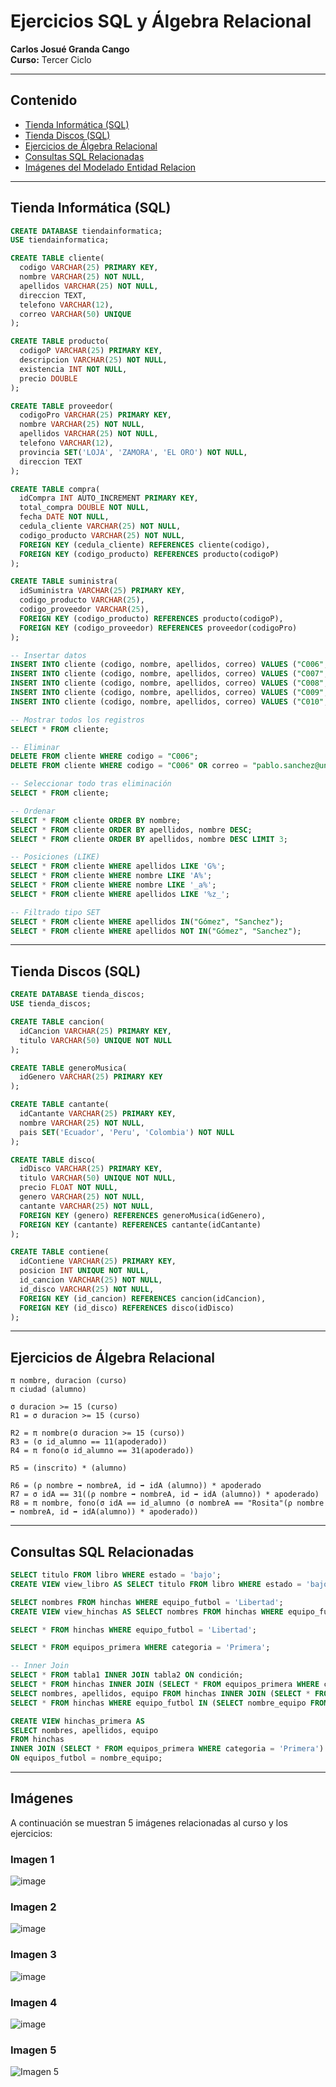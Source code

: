 # Ejercicios SQL y Álgebra Relacional  
**Carlos Josué Granda Cango**  
**Curso:** Tercer Ciclo  

---

## Contenido

- [Tienda Informática (SQL)](#tienda-informática-sql)
- [Tienda Discos (SQL)](#tienda-discos-sql)
- [Ejercicios de Álgebra Relacional](#ejercicios-de-álgebra-relacional)
- [Consultas SQL Relacionadas](#consultas-sql-relacionadas)
- [Imágenes del Modelado Entidad Relacion](#imágenes)

---

## Tienda Informática (SQL)

```sql
CREATE DATABASE tiendainformatica;
USE tiendainformatica;

CREATE TABLE cliente(
  codigo VARCHAR(25) PRIMARY KEY,
  nombre VARCHAR(25) NOT NULL,
  apellidos VARCHAR(25) NOT NULL,
  direccion TEXT,
  telefono VARCHAR(12),
  correo VARCHAR(50) UNIQUE
);

CREATE TABLE producto(
  codigoP VARCHAR(25) PRIMARY KEY,
  descripcion VARCHAR(25) NOT NULL,
  existencia INT NOT NULL,
  precio DOUBLE
);

CREATE TABLE proveedor(
  codigoPro VARCHAR(25) PRIMARY KEY,
  nombre VARCHAR(25) NOT NULL,
  apellidos VARCHAR(25) NOT NULL,
  telefono VARCHAR(12),
  provincia SET('LOJA', 'ZAMORA', 'EL ORO') NOT NULL,
  direccion TEXT
);

CREATE TABLE compra(
  idCompra INT AUTO_INCREMENT PRIMARY KEY,
  total_compra DOUBLE NOT NULL,
  fecha DATE NOT NULL,
  cedula_cliente VARCHAR(25) NOT NULL,
  codigo_producto VARCHAR(25) NOT NULL,
  FOREIGN KEY (cedula_cliente) REFERENCES cliente(codigo),
  FOREIGN KEY (codigo_producto) REFERENCES producto(codigoP)
);

CREATE TABLE suministra(
  idSuministra VARCHAR(25) PRIMARY KEY,
  codigo_producto VARCHAR(25),
  codigo_proveedor VARCHAR(25),
  FOREIGN KEY (codigo_producto) REFERENCES producto(codigoP),
  FOREIGN KEY (codigo_proveedor) REFERENCES proveedor(codigoPro)
);

-- Insertar datos
INSERT INTO cliente (codigo, nombre, apellidos, correo) VALUES ("C006", "Pablo",  "Sanchez", "pablo.sanchez@unl.edu.ec");
INSERT INTO cliente (codigo, nombre, apellidos, correo) VALUES ("C007", "Lucía",  "Gómez",   "lucia.gomez@unl.edu.ec");
INSERT INTO cliente (codigo, nombre, apellidos, correo) VALUES ("C008", "Juan",   "Pérez",   "juan.perez@unl.edu.ec");
INSERT INTO cliente (codigo, nombre, apellidos, correo) VALUES ("C009", "Ana",    "Torres",  "ana.torres@unl.edu.ec");
INSERT INTO cliente (codigo, nombre, apellidos, correo) VALUES ("C010", "Carlos", "Medina",  "carlos.medina@unl.edu.ec");

-- Mostrar todos los registros
SELECT * FROM cliente;

-- Eliminar
DELETE FROM cliente WHERE codigo = "C006";
DELETE FROM cliente WHERE codigo = "C006" OR correo = "pablo.sanchez@unl.edu.ec";

-- Seleccionar todo tras eliminación
SELECT * FROM cliente;

-- Ordenar
SELECT * FROM cliente ORDER BY nombre;
SELECT * FROM cliente ORDER BY apellidos, nombre DESC;
SELECT * FROM cliente ORDER BY apellidos, nombre DESC LIMIT 3;

-- Posiciones (LIKE)
SELECT * FROM cliente WHERE apellidos LIKE 'G%';
SELECT * FROM cliente WHERE nombre LIKE 'A%';
SELECT * FROM cliente WHERE nombre LIKE '_a%';
SELECT * FROM cliente WHERE apellidos LIKE '%z_';

-- Filtrado tipo SET
SELECT * FROM cliente WHERE apellidos IN("Gómez", "Sanchez");
SELECT * FROM cliente WHERE apellidos NOT IN("Gómez", "Sanchez");
```

---

## Tienda Discos (SQL)

```sql
CREATE DATABASE tienda_discos;
USE tienda_discos;

CREATE TABLE cancion(
  idCancion VARCHAR(25) PRIMARY KEY,
  titulo VARCHAR(50) UNIQUE NOT NULL
);

CREATE TABLE generoMusica(
  idGenero VARCHAR(25) PRIMARY KEY
);

CREATE TABLE cantante(
  idCantante VARCHAR(25) PRIMARY KEY,
  nombre VARCHAR(25) NOT NULL,
  pais SET('Ecuador', 'Peru', 'Colombia') NOT NULL
);

CREATE TABLE disco(
  idDisco VARCHAR(25) PRIMARY KEY,
  titulo VARCHAR(50) UNIQUE NOT NULL,
  precio FLOAT NOT NULL,
  genero VARCHAR(25) NOT NULL,
  cantante VARCHAR(25) NOT NULL,
  FOREIGN KEY (genero) REFERENCES generoMusica(idGenero),
  FOREIGN KEY (cantante) REFERENCES cantante(idCantante)
);

CREATE TABLE contiene(
  idContiene VARCHAR(25) PRIMARY KEY,
  posicion INT UNIQUE NOT NULL,
  id_cancion VARCHAR(25) NOT NULL,
  id_disco VARCHAR(25) NOT NULL,
  FOREIGN KEY (id_cancion) REFERENCES cancion(idCancion),
  FOREIGN KEY (id_disco) REFERENCES disco(idDisco)
);
```

---

## Ejercicios de Álgebra Relacional

```
π nombre, duracion (curso)
π ciudad (alumno)

σ duracion >= 15 (curso)
R1 = σ duracion >= 15 (curso)

R2 = π nombre(σ duracion >= 15 (curso))
R3 = (σ id_alumno == 11(apoderado))
R4 = π fono(σ id_alumno == 31(apoderado))

R5 = (inscrito) * (alumno) 

R6 = (ρ nombre ➡ nombreA, id ➡ idA (alumno)) * apoderado
R7 = σ idA == 31((ρ nombre ➡ nombreA, id ➡ idA (alumno)) * apoderado)
R8 = π nombre, fono(σ idA == id_alumno (σ nombreA == "Rosita"(ρ nombre ➡ nombreA, id ➡ idA(alumno)) * apoderado))
```

---

## Consultas SQL Relacionadas

```sql
SELECT titulo FROM libro WHERE estado = 'bajo';
CREATE VIEW view_libro AS SELECT titulo FROM libro WHERE estado = 'bajo';

SELECT nombres FROM hinchas WHERE equipo_futbol = 'Libertad';
CREATE VIEW view_hinchas AS SELECT nombres FROM hinchas WHERE equipo_futbol = 'Libertad';

SELECT * FROM hinchas WHERE equipo_futbol = 'Libertad';

SELECT * FROM equipos_primera WHERE categoria = 'Primera';

-- Inner Join
SELECT * FROM tabla1 INNER JOIN tabla2 ON condición;
SELECT * FROM hinchas INNER JOIN (SELECT * FROM equipos_primera WHERE categoria = 'Primera') ON equipos_futbol = nombre_equipo;
SELECT nombres, apellidos, equipo FROM hinchas INNER JOIN (SELECT * FROM equipos_primera WHERE categoria = 'Primera') ON equipos_futbol = nombre_equipo;
SELECT * FROM hinchas WHERE equipo_futbol IN (SELECT nombre_equipo FROM equipo_primera WHERE categoria = 'primera');

CREATE VIEW hinchas_primera AS 
SELECT nombres, apellidos, equipo 
FROM hinchas 
INNER JOIN (SELECT * FROM equipos_primera WHERE categoria = 'Primera') 
ON equipos_futbol = nombre_equipo;
```

---

## Imágenes

A continuación se muestran 5 imágenes relacionadas al curso y los ejercicios:

### Imagen 1
![image](https://github.com/user-attachments/assets/5a113831-8fe9-4a17-b4a8-cfcd32f4034d)

### Imagen 2
![image](https://github.com/user-attachments/assets/eb488c25-b3bf-45db-8d39-c927d55cac63)

### Imagen 3
![image](https://github.com/user-attachments/assets/4a544556-91e3-46e7-8786-8669f75b10b0)

### Imagen 4
![image](https://github.com/user-attachments/assets/640cd916-9f36-4d4c-8898-a585fa77f52d)

### Imagen 5
![Imagen 5](https://github.com/user-attachments/assets/74487942-b033-46ae-bbbd-5a45818b4149)

